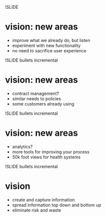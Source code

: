 !SLIDE
# vision: new areas #

* improve what we already do, but listen
* experiment with new functionality
* no need to sacrifice user experience

!SLIDE bullets incremental
# vision: new areas #

* contract management?
* similar needs to policies
* some customers already using

!SLIDE bullets incremental
# vision: new areas #

* analytics?
* more tools for improving your process
* 50k foot views for health systems

!SLIDE bullets incremental
# vision #

* create and capture information
* spread information top down and bottom up
* eliminate risk and waste
